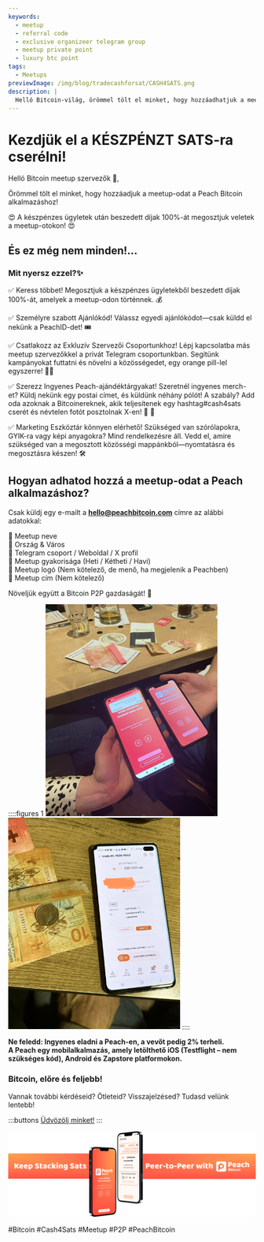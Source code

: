 ```yaml
---
keywords:
  - meetup
  - referral code
  - exclusive organizeer telegram group
  - meetup private point
  - luxury btc point
tags:
  - Meetups
previewImage: /img/blog/tradecashforsat/CASH4SATS.png
description: |
  Helló Bitcoin-világ, örömmel tölt el minket, hogy hozzáadhatjuk a meetup-odat a Peach Bitcoin alkalmazáshoz!
---
```


# Kezdjük el a KÉSZPÉNZT SATS-ra cserélni!

Helló Bitcoin meetup szervezők 👋,

Örömmel tölt el minket, hogy hozzáadjuk a meetup-odat a Peach Bitcoin alkalmazáshoz!

😍 A készpénzes ügyletek után beszedett díjak 100%-át megosztjuk veletek a meetup-otokon! 😍

## És ez még nem minden!...

### Mit nyersz ezzel?✨

✅ Keress többet! Megosztjuk a készpénzes ügyletekből beszedett díjak 100%-át, amelyek a meetup-odon történnek. 💰

✅ Személyre szabott Ajánlókód! Válassz egyedi ajánlókódot—csak küldd el nekünk a PeachID-det! 🎟️

✅ Csatlakozz az Exkluzív Szervezői Csoportunkhoz! Lépj kapcsolatba más meetup szervezőkkel a privát Telegram csoportunkban. Segítünk kampányokat futtatni és növelni a közösségedet, egy orange pill-lel egyszerre! 🍊💊

✅ Szerezz Ingyenes Peach-ajándéktárgyakat! Szeretnél ingyenes merch-et? Küldj nekünk egy postai címet, és küldünk néhány pólót! A szabály? Add oda azoknak a Bitcoinereknek, akik teljesítenek egy hashtag#cash4sats cserét és névtelen fotót posztolnak X-en! 📸 🧡

✅ Marketing Eszköztár könnyen elérhető! Szükséged van szórólapokra, GYIK-ra vagy képi anyagokra? Mind rendelkezésre áll. Vedd el, amire szükséged van a megosztott közösségi mappánkból—nyomtatásra és megosztásra készen! 🛠️

## Hogyan adhatod hozzá a meetup-odat a Peach alkalmazáshoz?

Csak küldj egy e-mailt a **hello@peachbitcoin.com** címre az alábbi adatokkal:

🔶 Meetup neve  
🔶 Ország & Város  
🔶 Telegram csoport / Weboldal / X profil  
🔶 Meetup gyakorisága (Heti / Kétheti / Havi)  
🔶 Meetup logó (Nem kötelező, de menő, ha megjelenik a Peachben)  
🔶 Meetup cím (Nem kötelező)

Növeljük együtt a Bitcoin P2P gazdaságát! 🚀

::::figures 1
<img src="/img/blog/tradecashforsat/img1.png" alt="exchange sat with money in a meetup point" style="width: 80%; max-width: 350px;">
<img src="/img/blog/tradecashforsat/img2.png" alt="complete trade sat with money in a meetup" style="width: 80%; max-width: 350px;">
::::

**Ne feledd: Ingyenes eladni a Peach-en, a vevőt pedig 2% terheli.**  
**A Peach egy mobilalkalmazás, amely letölthető iOS (Testflight – nem szükséges kód), Android és Zapstore platformokon.**

### Bitcoin, előre és feljebb!

Vannak további kérdéseid? Ötleteid? Visszajelzésed? Tudasd velünk lentebb!

:::buttons
[Üdvözölj minket!](mailto:hello@peachbitcoin.com)
:::

![Say Hi!](/img/blog/tradecashforsat/img3.png)

#Bitcoin #Cash4Sats #Meetup #P2P #PeachBitcoin
